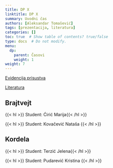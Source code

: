 ```yaml
---
title: DP X
linktitle: DP X
summary: Uvodni čas
authors: [Aleksandar Tomašević]
tags: [prezentacija, literatura]
categories: []
toc: true  # Show table of contents? true/false
type: docs  # Do not modify.
menu:
  dp:
    parent: Časovi
    weight: 1
weight: 7
---
```


[Evidencija prisustva](https://forms.gle/nrYLHYuVGPUBxoFv6)

[Literatura](/files/dp-l-10.pdf)

## Brajtvejt


{{< hl >}} Student: Ćirić Marija{{< /hl >}}

{{< hl >}} Student: Kovačević Nataša {{< /hl >}}

## Kordela

{{< hl >}} Student: Terzić Jelena{{< /hl >}}

{{< hl >}} Student: Pudarević Kristina {{< /hl >}}
